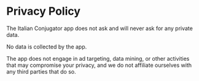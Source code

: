 # Privacy Policy

The Italian Conjugator app does not ask and will never ask for any private data.

No data is collected by the app.

The app does not engage in ad targeting, data mining, or other activities that may compromise your privacy, and we do not affiliate ourselves with any third parties that do so.
